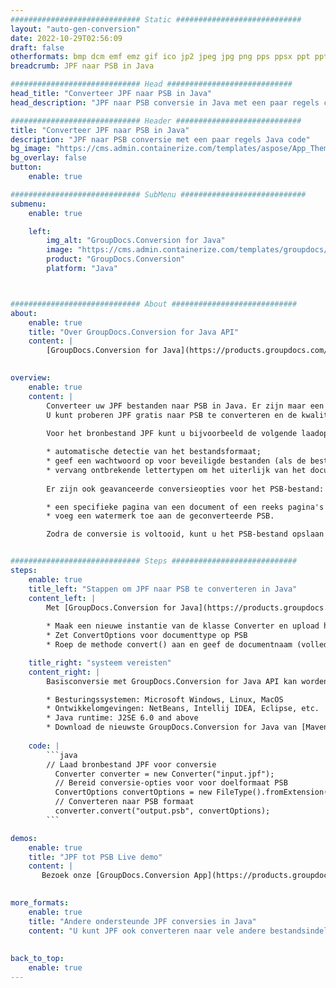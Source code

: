 ```yaml
---
############################# Static ############################
layout: "auto-gen-conversion"
date: 2022-10-29T02:56:09
draft: false
otherformats: bmp dcm emf emz gif ico jp2 jpeg jpg png pps ppsx ppt pptx psb psd svg svgz tga tif tiff webp wmf wmz
breadcrumb: JPF naar PSB in Java

############################# Head ############################
head_title: "Converteer JPF naar PSB in Java"
head_description: "JPF naar PSB conversie in Java met een paar regels code. Converteer meer dan 160 bestandsindelingen met de GroupDocs-documentconversie-API voor Java"

############################# Header ############################
title: "Converteer JPF naar PSB in Java"
description: "JPF naar PSB conversie met een paar regels Java code"
bg_image: "https://cms.admin.containerize.com/templates/aspose/App_Themes/V3/images/bg/header1.png"
bg_overlay: false
button:
    enable: true

############################# SubMenu ############################
submenu:
    enable: true

    left:
        img_alt: "GroupDocs.Conversion for Java"
        image: "https://cms.admin.containerize.com/templates/groupdocs/images/product-logos/90x90-noborder/groupdocs-conversion-java.png"
        product: "GroupDocs.Conversion"
        platform: "Java"



############################# About ############################
about:
    enable: true
    title: "Over GroupDocs.Conversion for Java API"
    content: |
        [GroupDocs.Conversion for Java](https://products.groupdocs.com/conversion/java/) is een geavanceerde conversie-API voor bestandsindelingen voor het converteren tussen populaire afbeeldings- en documentindelingen zoals Microsoft Office, OpenDocument, PDF, HTML, e-mail, CAD. en nog veel meer met slechts een paar regels code. De native API detecteert automatisch de formaten van de originele documenten en biedt veel opties voor het aanpassen van de geconverteerde documenten. Naast de functie om informatie uit een document te extraheren, ondersteunt het standaard ook het cachen van de conversieresultaten naar de lokale schijf. Elk type cacheopslag kan echter worden ondersteund door de juiste interfaces te implementeren - Amazon S3, Dropbox, Google Drive, Windows Azure, Reddis of andere.
    

overview:
    enable: true
    content: |
        Converteer uw JPF bestanden naar PSB in Java. Er zijn maar een paar regels Java code nodig op elk platform naar keuze, zoals Windows, Linux, macOS.
        U kunt proberen JPF gratis naar PSB te converteren en de kwaliteit van de conversieresultaten te evalueren. Naast eenvoudige scripts voor bestandsconversie, kunt u meer geavanceerde opties proberen voor het laden van het JPF-bronbestand en het opslaan van de PSB-uitvoer. 
        
        Voor het bronbestand JPF kunt u bijvoorbeeld de volgende laadopties gebruiken:

        * automatische detectie van het bestandsformaat;
        * geef een wachtwoord op voor beveiligde bestanden (als de bestandsindeling dit ondersteunt);
        * vervang ontbrekende lettertypen om het uiterlijk van het document te behouden.
        
        Er zijn ook geavanceerde conversieopties voor het PSB-bestand:

        * een specifieke pagina van een document of een reeks pagina's converteren;
        * voeg een watermerk toe aan de geconverteerde PSB.

        Zodra de conversie is voltooid, kunt u het PSB-bestand opslaan in uw lokale bestandspad of in opslag van derden, zoals FTP, Amazon S3, Google Drive, Dropbox enz. Let op - om JPF te converteren tot PSB, hoeft u geen extra software te installeren, zoals MS Office, Open Office, Adobe Acrobat Reader etc.


############################# Steps ############################
steps:
    enable: true
    title_left: "Stappen om JPF naar PSB te converteren in Java"
    content_left: |
        Met [GroupDocs.Conversion for Java](https://products.groupdocs.com/conversion/java/) kunnen ontwikkelaars het JPF-bestand eenvoudig converteren naar PSB met een paar regels code.
        
        * Maak een nieuwe instantie van de klasse Converter en upload het bestand JPF met het volledige pad
        * Zet ConvertOptions voor documenttype op PSB
        * Roep de methode convert() aan en geef de documentnaam (volledig pad) en formaat (PSB) door als parameter

    title_right: "systeem vereisten"
    content_right: |
        Basisconversie met GroupDocs.Conversion for Java API kan worden gedaan met slechts een paar regels code. Onze API's worden ondersteund op alle belangrijke platforms en besturingssystemen. Voordat u de onderstaande code uitvoert, moet u ervoor zorgen dat de volgende vereisten op uw systeem zijn geïnstalleerd.

        * Besturingssystemen: Microsoft Windows, Linux, MacOS
        * Ontwikkelomgevingen: NetBeans, Intellij IDEA, Eclipse, etc.
        * Java runtime: J2SE 6.0 and above
        * Download de nieuwste GroupDocs.Conversion for Java van [Maven](https://repository.groupdocs.com/webapp/#/artifacts/browse/tree/General/repo/com/groupdocs/groupdocs-conversion)
         
    code: |
        ```java    
        // Laad bronbestand JPF voor conversie
          Converter converter = new Converter("input.jpf");
          // Bereid conversie-opties voor voor doelformaat PSB
          ConvertOptions convertOptions = new FileType().fromExtension("psb").getConvertOptions();
          // Converteren naar PSB formaat
          converter.convert("output.psb", convertOptions);
        ```

demos:
    enable: true
    title: "JPF tot PSB Live demo"
    content: |
       Bezoek onze [GroupDocs.Conversion App](https://products.groupdocs.app/conversion/family) website en probeer JPF naar PSB conversie nu. De gratis demo heeft de volgende voordelen:
          

more_formats:
    enable: true
    title: "Andere ondersteunde JPF conversies in Java"
    content: "U kunt JPF ook converteren naar vele andere bestandsindelingen. Zie de lijst hieronder."
       
       
back_to_top:
    enable: true
---
```

